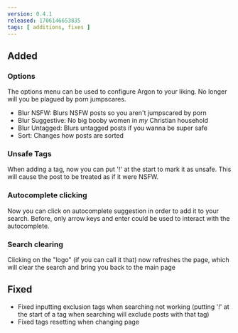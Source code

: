 ```yaml
---
version: 0.4.1
released: 1706146653835
tags: [ additions, fixes ]
---
```


## Added

### Options
The options menu can be used to configure Argon to your liking. No longer will you be plagued by porn jumpscares.
- Blur NSFW: Blurs NSFW posts so you aren't jumpscared by porn
- Blur Suggestive: No big booby women in *my* Christian household
- Blur Untagged: Blurs untagged posts if you wanna be super safe
- Sort: Changes how posts are sorted

### Unsafe Tags
When adding a tag, now you can put '!' at the start to mark it as unsafe. This will cause the post to be treated as if it were NSFW.

### Autocomplete clicking
Now you can click on autocomplete suggestion in order to add it to your search. Before, only arrow keys and enter could be used to interact with the autocomplete.

### Search clearing
Clicking on the "logo" (if you can call it that) now refreshes the page, which will clear the search and bring you back to the main page

## Fixed
- Fixed inputting exclusion tags when searching not working (putting '!' at the start of a tag when searching will exclude posts with that tag)
- Fixed tags resetting when changing page